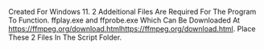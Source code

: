 Created For Windows 11. 2 Addeitional Files Are Required For The Program To Function. ffplay.exe and ffprobe.exe Which Can Be Downloaded At https://ffmpeg.org/download.htmlhttps://ffmpeg.org/download.html. Place These 2 Files In The Script Folder.
